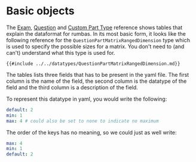 # Basic objects

The [Exam](/datatypes/complete_exam.html), [Question](/datatypes/complete_question.html) and [Custom Part Type](/datatypes/complete_custom_part_type.html) reference shows tables that explain the dataformat for rumbas. In its most basic form, it looks like the following reference for the `QuestionPartMatrixRangedDimension` type which is used to specify the possible sizes for a matrix. You don't need to (and can't) understand what this type is used for.

```admonish example title="Reference"
{{#include ../../datatypes/QuestionPartMatrixRangedDimension.md}}
```

The tables lists three fields that has to be present in the yaml file. The first column is the name of the field, the second column is the datatype of the field and the third column is a description of the field.

To represent this datatype in yaml, you would write the following:

```yaml
default: 2
min: 1
max: 4 # could also be set to none to indicate no maximum
```

The order of the keys has no meaning, so we could just as well write:

```yaml
max: 4
min: 1
default: 2
```